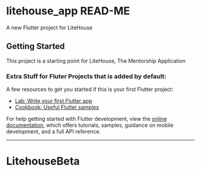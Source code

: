 # litehouse_app READ-ME

A new Flutter project for LiteHouse

## Getting Started

This project is a starting point for LiteHouse, The Mentorship Application






### Extra Stuff for Fluter Projects that is added by default:

A few resources to get you started if this is your first Flutter project:

- [Lab: Write your first Flutter app](https://docs.flutter.dev/get-started/codelab)
- [Cookbook: Useful Flutter samples](https://docs.flutter.dev/cookbook)

For help getting started with Flutter development, view the
[online documentation](https://docs.flutter.dev/), which offers tutorials,
samples, guidance on mobile development, and a full API reference.

---

# LitehouseBeta

